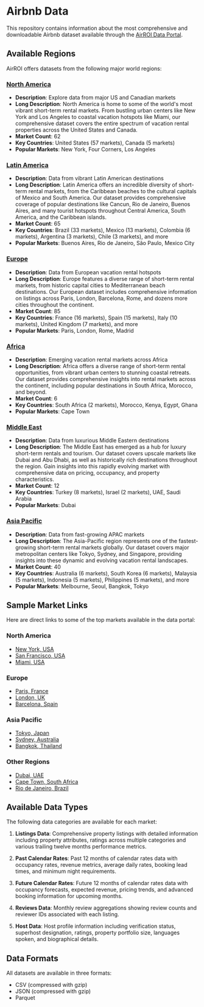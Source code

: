 # Airbnb Data

This repository contains information about the most comprehensive and downloadable Airbnb dataset available through the [AirROI Data Portal](https://www.airroi.com/data-portal/).

## Available Regions

AirROI offers datasets from the following major world regions:

### [North America](https://www.airroi.com/data-portal/regions/north-america)
- **Description**: Explore data from major US and Canadian markets
- **Long Description**: North America is home to some of the world's most vibrant short-term rental markets. From bustling urban centers like New York and Los Angeles to coastal vacation hotspots like Miami, our comprehensive dataset covers the entire spectrum of vacation rental properties across the United States and Canada.
- **Market Count**: 62
- **Key Countries**: United States (57 markets), Canada (5 markets)
- **Popular Markets**: New York, Four Corners, Los Angeles

### [Latin America](https://www.airroi.com/data-portal/regions/latin-america)
- **Description**: Data from vibrant Latin American destinations
- **Long Description**: Latin America offers an incredible diversity of short-term rental markets, from the Caribbean beaches to the cultural capitals of Mexico and South America. Our dataset provides comprehensive coverage of popular destinations like Cancun, Rio de Janeiro, Buenos Aires, and many tourist hotspots throughout Central America, South America, and the Caribbean islands.
- **Market Count**: 65
- **Key Countries**: Brazil (33 markets), Mexico (13 markets), Colombia (6 markets), Argentina (3 markets), Chile (3 markets), and more
- **Popular Markets**: Buenos Aires, Rio de Janeiro, São Paulo, Mexico City

### [Europe](https://www.airroi.com/data-portal/regions/europe)
- **Description**: Data from European vacation rental hotspots
- **Long Description**: Europe features a diverse range of short-term rental markets, from historic capital cities to Mediterranean beach destinations. Our European dataset includes comprehensive information on listings across Paris, London, Barcelona, Rome, and dozens more cities throughout the continent.
- **Market Count**: 85
- **Key Countries**: France (16 markets), Spain (15 markets), Italy (10 markets), United Kingdom (7 markets), and more
- **Popular Markets**: Paris, London, Rome, Madrid

### [Africa](https://www.airroi.com/data-portal/regions/africa)
- **Description**: Emerging vacation rental markets across Africa
- **Long Description**: Africa offers a diverse range of short-term rental opportunities, from vibrant urban centers to stunning coastal retreats. Our dataset provides comprehensive insights into rental markets across the continent, including popular destinations in South Africa, Morocco, and beyond.
- **Market Count**: 6
- **Key Countries**: South Africa (2 markets), Morocco, Kenya, Egypt, Ghana
- **Popular Markets**: Cape Town

### [Middle East](https://www.airroi.com/data-portal/regions/middle-east)
- **Description**: Data from luxurious Middle Eastern destinations
- **Long Description**: The Middle East has emerged as a hub for luxury short-term rentals and tourism. Our dataset covers upscale markets like Dubai and Abu Dhabi, as well as historically rich destinations throughout the region. Gain insights into this rapidly evolving market with comprehensive data on pricing, occupancy, and property characteristics.
- **Market Count**: 12
- **Key Countries**: Turkey (8 markets), Israel (2 markets), UAE, Saudi Arabia
- **Popular Markets**: Dubai

### [Asia Pacific](https://www.airroi.com/data-portal/regions/asia-pacific)
- **Description**: Data from fast-growing APAC markets
- **Long Description**: The Asia-Pacific region represents one of the fastest-growing short-term rental markets globally. Our dataset covers major metropolitan centers like Tokyo, Sydney, and Singapore, providing insights into these dynamic and evolving vacation rental landscapes.
- **Market Count**: 40
- **Key Countries**: Australia (6 markets), South Korea (6 markets), Malaysia (5 markets), Indonesia (5 markets), Philippines (5 markets), and more
- **Popular Markets**: Melbourne, Seoul, Bangkok, Tokyo

## Sample Market Links

Here are direct links to some of the top markets available in the data portal:

### North America
- [New York, USA](https://www.airroi.com/data-portal/markets/new-york)
- [San Francisco, USA](https://www.airroi.com/data-portal/markets/san-francisco)
- [Miami, USA](https://www.airroi.com/data-portal/markets/miami)

### Europe
- [Paris, France](https://www.airroi.com/data-portal/markets/paris)
- [London, UK](https://www.airroi.com/data-portal/markets/london)
- [Barcelona, Spain](https://www.airroi.com/data-portal/markets/barcelona)

### Asia Pacific
- [Tokyo, Japan](https://www.airroi.com/data-portal/markets/tokyo)
- [Sydney, Australia](https://www.airroi.com/data-portal/markets/sydney)
- [Bangkok, Thailand](https://www.airroi.com/data-portal/markets/bangkok)

### Other Regions
- [Dubai, UAE](https://www.airroi.com/data-portal/markets/dubai)
- [Cape Town, South Africa](https://www.airroi.com/data-portal/markets/cape-town)
- [Rio de Janeiro, Brazil](https://www.airroi.com/data-portal/markets/rio-de-janeiro)

## Available Data Types

The following data categories are available for each market:

1. **Listings Data**: Comprehensive property listings with detailed information including property attributes, ratings across multiple categories and various trailing twelve months performance metrics.

2. **Past Calendar Rates**: Past 12 months of calendar rates data with occupancy rates, revenue metrics, average daily rates, booking lead times, and minimum night requirements.

3. **Future Calendar Rates**: Future 12 months of calendar rates data with occupancy forecasts, expected revenue, pricing trends, and advanced booking information for upcoming months.

4. **Reviews Data**: Monthly review aggregations showing review counts and reviewer IDs associated with each listing.

5. **Host Data**: Host profile information including verification status, superhost designation, ratings, property portfolio size, languages spoken, and biographical details.

## Data Formats

All datasets are available in three formats:
- CSV (compressed with gzip)
- JSON (compressed with gzip)
- Parquet
